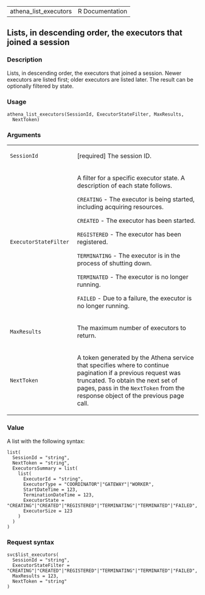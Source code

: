 <table style="width: 100%;">
<tbody>
<tr class="odd">
<td>athena_list_executors</td>
<td style="text-align: right;">R Documentation</td>
</tr>
</tbody>
</table>

## Lists, in descending order, the executors that joined a session

### Description

Lists, in descending order, the executors that joined a session. Newer
executors are listed first; older executors are listed later. The result
can be optionally filtered by state.

### Usage

    athena_list_executors(SessionId, ExecutorStateFilter, MaxResults,
      NextToken)

### Arguments

<table>
<colgroup>
<col style="width: 35%" />
<col style="width: 65%" />
</colgroup>
<tbody>
<tr class="odd">
<td><code id="athena_list_executors_:_SessionId">SessionId</code></td>
<td><p>[required] The session ID.</p></td>
</tr>
<tr class="even">
<td><code
id="athena_list_executors_:_ExecutorStateFilter">ExecutorStateFilter</code></td>
<td><p>A filter for a specific executor state. A description of each
state follows.</p>
<p><code>CREATING</code> - The executor is being started, including
acquiring resources.</p>
<p><code>CREATED</code> - The executor has been started.</p>
<p><code>REGISTERED</code> - The executor has been registered.</p>
<p><code>TERMINATING</code> - The executor is in the process of shutting
down.</p>
<p><code>TERMINATED</code> - The executor is no longer running.</p>
<p><code>FAILED</code> - Due to a failure, the executor is no longer
running.</p></td>
</tr>
<tr class="odd">
<td><code id="athena_list_executors_:_MaxResults">MaxResults</code></td>
<td><p>The maximum number of executors to return.</p></td>
</tr>
<tr class="even">
<td><code id="athena_list_executors_:_NextToken">NextToken</code></td>
<td><p>A token generated by the Athena service that specifies where to
continue pagination if a previous request was truncated. To obtain the
next set of pages, pass in the <code>NextToken</code> from the response
object of the previous page call.</p></td>
</tr>
</tbody>
</table>

### Value

A list with the following syntax:

    list(
      SessionId = "string",
      NextToken = "string",
      ExecutorsSummary = list(
        list(
          ExecutorId = "string",
          ExecutorType = "COORDINATOR"|"GATEWAY"|"WORKER",
          StartDateTime = 123,
          TerminationDateTime = 123,
          ExecutorState = "CREATING"|"CREATED"|"REGISTERED"|"TERMINATING"|"TERMINATED"|"FAILED",
          ExecutorSize = 123
        )
      )
    )

### Request syntax

    svc$list_executors(
      SessionId = "string",
      ExecutorStateFilter = "CREATING"|"CREATED"|"REGISTERED"|"TERMINATING"|"TERMINATED"|"FAILED",
      MaxResults = 123,
      NextToken = "string"
    )
